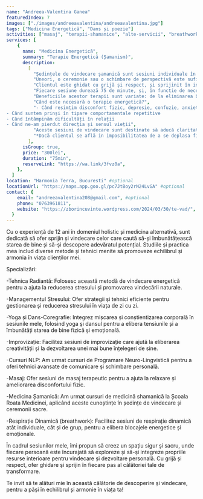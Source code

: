 ```yaml
---
name: "Andreea-Valentina Ganea"
featuredIndex: 7
images: ["./images/andreeavalentina/andreeavalentina.jpg"]
tags: ["Medicina Energetică", "Dans și poezie"]
activities: ["masaj", "terapii-shamanice", "alte-servicii", "breathwork", "Dans", "group-dans", "group-terapie-prin-arta", "group-terapii-shamanice", "group-breathwork"]
services: [
    {
      name: "Medicina Energetică",
      summary: "Terapie Energetică (Șamanism)",
      description:
        [
          "Ședințele de vindecare șamanică sunt sesiuni individuale în care clientul este condus într-un Spațiu Sacru, iar șamanul servește ca intermediar între Suflet și forțele cosmice care guvernează viața.",
          "Uneori, o ceremonie sau o schimbare de perspectivă este suficientă pentru ca persoana să-și regăsească resursele interioare pentru vindecare. Alteori, șamanul folosește tehnici speciale pentru a elibera Corpul de Lumină de energiile grele acumulate.",
          "Clientul este ghidat cu grijă și respect, și sprijinit în integrarea noii energii în procesul de terapie.",
          "Fiecare sesiune durează 75 de minute, și, în funcție de necesități, poate fi recomandat un ciclu de ședințe.",
          "Beneficiile acestor terapii sunt variate: de la eliminarea blocajelor și disfuncțiilor fizice, la energizarea și armonizarea câmpului energetic subtil, clarificarea minții, și reconectarea cu Sufletul.",
          "Când este necesară o terapie energetică?",
          "- Când resimțim disconfort fizic, depresie, confuzie, anxietate
- Când suntem prinși în tipare comportamentale repetitive
- Când întâmpinăm dificultăți în relații
- Când ne-am pierdut direcția și sensul vieții",
          "Aceste sesiuni de vindecare sunt destinate să aducă claritate, să elimine energiile grele din corp și să refacă legătura cu esența noastră spirituală, oferindu-ne un sentiment de pace și armonie interioară.",
          "*Dacă clientul se află in imposibilitatea de a se deplasa fizic, sesiunile se pot face și la distanță prin platforma online."
        ],
      isGroup: true,
      price: "300lei",
      duration: "75min",
      reserveLink: "https://wa.link/3fvz0a",
    },
  ]
location: "Harmonia Terra, Bucuresti" #optional
locationUrl: "https://maps.app.goo.gl/pc7JtBoy2rN24LvGA" #optional
contact: {
    email: "andreeavalentina208@gmail.com", #optional
    phone: "0763961811",
    website: "https://zborincuvinte.wordpress.com/2024/03/30/te-vad/", #optional
  }
---
```


Cu o experiență de 12 ani în domeniul holistic și medicina alternativă, sunt dedicată să ofer sprijin și vindecare celor care caută să-și îmbunătățească starea de bine și să-și descopere adevăratul potențial. Studiile și practica mea includ diverse metode și tehnici menite să promoveze echilibrul și armonia în viața clienților mei.

Specializări:

-Tehnica Radiantă: Folosesc această metodă de vindecare energetică pentru a ajuta la reducerea stresului și promovarea vindecării naturale.

-Managementul Stresului: Ofer strategii și tehnici eficiente pentru gestionarea și reducerea stresului în viața de zi cu zi.

-Yoga și Dans-Coregrafie: Integrez mișcarea și conștientizarea corporală în sesiunile mele, folosind yoga și dansul pentru a elibera tensiunile și a îmbunătăți starea de bine fizică și emoțională.

-Improvizație: Facilitez sesiuni de improvizație care ajută la eliberarea creativității și la dezvoltarea unei mai bune înțelegeri de sine.

-Cursuri NLP: Am urmat cursuri de Programare Neuro-Lingvistică pentru a oferi tehnici avansate de comunicare și schimbare personală.

-Masaj: Ofer sesiuni de masaj terapeutic pentru a ajuta la relaxare și ameliorarea disconfortului fizic.

-Medicina Șamanică: Am urmat cursuri de medicină shamanică la Școala Roata Medicinei, aplicând aceste cunoștințe în ședințe de vindecare și ceremonii sacre.

-Respirație Dinamică (breathwork): Facilitez sesiuni de respirație dinamică atât individuale, cât și de grup, pentru a elibera blocajele energetice și emoționale.

În cadrul sesiunilor mele, îmi propun să creez un spațiu sigur și sacru, unde fiecare persoană este încurajată să exploreze și să-și integreze propriile resurse interioare pentru vindecare și dezvoltare personală. Cu grijă și respect, ofer ghidare și sprijin în fiecare pas al călătoriei tale de transformare.

Te invit să te alături mie în această călătorie de descoperire și vindecare, pentru a păși în echilibrul și armonie în viața ta!

